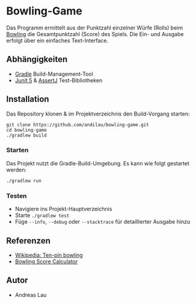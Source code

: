 # Bowling-Game

Das Programm ermittelt aus der Punktzahl einzelner Würfe (Rolls)
beim [Bowling](https://de.wikipedia.org/wiki/Bowlingregeln) die Gesamtpunktzahl (Score) des Spiels. Die Ein- und Ausgabe
erfolgt über ein einfaches Text-Interface.

## Abhängigkeiten

- [Gradle](https://gradle.org) Build-Management-Tool
- [Junit 5](https://junit.org/junit5/) & [AssertJ](https://assertj.github.io/doc/) Test-Bibliotheken

## Installation

Das Repository klonen & im Projektverzeichnis den Build-Vorgang starten:

```shell
git clone https://github.com/andilau/bowling-game.git
cd bowling-game
./gradlew build
```

### Starten

Das Projekt nutzt die Gradle-Build-Umgebung. Es kann wie folgt gestartet werden:

```shell
./gradlew run
```

### Testen

- Navigiere ins Projekt-Hauptverzeichnis
- Starte `./gradlew test`
- Füge `--info`, `--debug` oder `--stacktrace` für detaillierter Ausgabe hinzu

## Referenzen

- [Wikipedia: Ten-pin bowling](https://en.wikipedia.org/wiki/Ten-pin_bowling#Scoring)
- [Bowling Score Calculator](https://bowlinggenius.com/#)

## Autor

- Andreas Lau